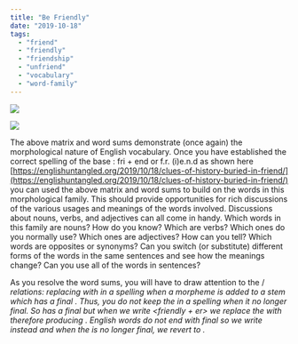 ```yaml
---
title: "Be Friendly"
date: "2019-10-18"
tags: 
  - "friend"
  - "friendly"
  - "friendship"
  - "unfriend"
  - "vocabulary"
  - "word-family"
---
```


![](http://localhost/wordpress/wp-content/uploads/2019/10/image-1.png?w=800)

![](http://localhost/wordpress/wp-content/uploads/2019/10/image-3.png?w=800)

The above matrix and word sums demonstrate (once again) the morphological nature of English vocabulary. Once you have established the correct spelling of the base <friend> : fri + end or f.r. (i)e.n.d as shown here [https://englishuntangled.org/2019/10/18/clues-of-history-buried-in-friend/](https://englishuntangled.org/2019/10/18/clues-of-history-buried-in-friend/) you can used the above matrix and word sums to build on the words in this morphological family. This should provide opportunities for rich discussions of the various usages and meanings of the words involved. Discussions about nouns, verbs, and adjectives can all come in handy. Which words in this family are nouns? How do you know? Which are verbs? Which ones do you normally use? Which ones are adjectives? How can you tell? Which words are opposites or synonyms? Can you switch (or substitute) different forms of the words in the same sentences and see how the meanings change? Can you use all of the words in sentences?

As you resolve the word sums, you will have to draw attention to the <y> / <i> relations: replacing <y> with <i> in a spelling when a morpheme is added to a stem which has a final <y>. Thus, you do not keep the <y> in a spelling when it no longer final. So <friendly> has a final <y> but when we write <friendly + er> we replace the <y> with <i> therefore producing <friendlier>. English words do not end with final <i> so we write <y> instead and when the <y> is no longer final, we revert to <i>.
